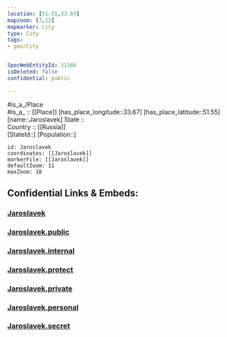 ```yaml
---
location: [51.55,33.67] 
mapzoom: [7,12] 
mapmarker: city 
type: City
tags:
- geo/City


SpocWebEntityId: 31166
isDeleted: false
confidential: public

---
```

#is_a_/Place  
#is_a_ :: [[Place]] 
[has_place_longitude::33.67] 
[has_place_latitude::51.55] 
[name::Jaroslavek] 
State ::  
Country :: [[Russia]]  
[StateId::] 
[Population::] 



```leaflet
id: Jaroslavek
coordinates: [[Jaroslavek]] 
markerFile: [[Jaroslavek]] 
defaultZoom: 11 
maxZoom: 18
```


## Confidential Links & Embeds: 

### [Jaroslavek](/_Standards/Earth/Continent/Europe/Europe~East/Ukraine/Regions~Ukraine/Sumy/City/Jaroslavek.md) 

### [Jaroslavek.public](/_public/Earth/Continent/Europe/Europe~East/Ukraine/Regions~Ukraine/Sumy/City/Jaroslavek.public.md) 

### [Jaroslavek.internal](/_internal/Earth/Continent/Europe/Europe~East/Ukraine/Regions~Ukraine/Sumy/City/Jaroslavek.internal.md) 

### [Jaroslavek.protect](/_protect/Earth/Continent/Europe/Europe~East/Ukraine/Regions~Ukraine/Sumy/City/Jaroslavek.protect.md) 

### [Jaroslavek.private](/_private/Earth/Continent/Europe/Europe~East/Ukraine/Regions~Ukraine/Sumy/City/Jaroslavek.private.md) 

### [Jaroslavek.personal](/_personal/Earth/Continent/Europe/Europe~East/Ukraine/Regions~Ukraine/Sumy/City/Jaroslavek.personal.md) 

### [Jaroslavek.secret](/_secret/Earth/Continent/Europe/Europe~East/Ukraine/Regions~Ukraine/Sumy/City/Jaroslavek.secret.md)

